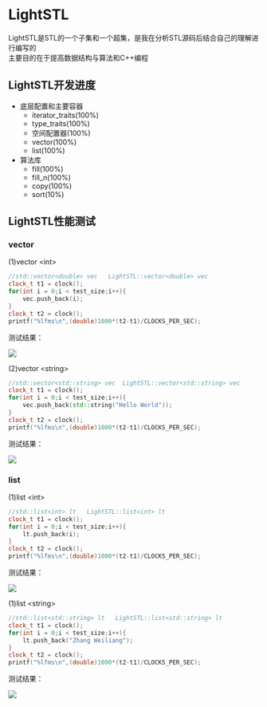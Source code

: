 # LightSTL
LightSTL是STL的一个子集和一个超集，是我在分析STL源码后结合自己的理解进行编写的  
主要目的在于提高数据结构与算法和C++编程

## LightSTL开发进度
* 底层配置和主要容器
    * iterator_traits(100%)
    * type_traits(100%)
    * 空间配置器(100%)
    * vector(100%)
    * list(100%)
* 算法库
    * fill(100%)
    * fill_n(100%)
    * copy(100%)
    * sort(10%) 

## LightSTL性能测试

### vector
(1)vector \<int\>
```cpp
//std::vector<double> vec   LightSTL::vector<double> vec 
clock_t t1 = clock();
for(int i = 0;i < test_size;i++){
    vec.push_back(i);
}
clock_t t2 = clock();
printf("%lfms\n",(double)1000*(t2-t1)/CLOCKS_PER_SEC);
```
测试结果：

![](https://github.com/gzwl/Image/blob/master/vectortest1.png)

(2)vector \<string\>
```cpp
//std::vector<std::string> vec  LightSTL::vector<std::string> vec
clock_t t1 = clock();
for(int i = 0;i < test_size;i++){
    vec.push_back(std::string("Hello World"));
}
clock_t t2 = clock();
printf("%lfms\n",(double)1000*(t2-t1)/CLOCKS_PER_SEC);
```
测试结果：

![](https://github.com/gzwl/Image/blob/master/vectortest2.png)


### list
(1)list \<int\>
```cpp
//std::list<int> lt   LightSTL::list<int> lt 
clock_t t1 = clock();
for(int i = 0;i < test_size;i++){
    lt.push_back(i);
}
clock_t t2 = clock();
printf("%lfms\n",(double)1000*(t2-t1)/CLOCKS_PER_SEC);
```
测试结果：

![](https://github.com/gzwl/Image/blob/master/ListTest1.png)

(1)list \<string\>
```cpp
//std::list<std::string> lt   LightSTL::list<std::string> lt 
clock_t t1 = clock();
for(int i = 0;i < test_size;i++){
    lt.push_back("Zhang Weiliang");
}
clock_t t2 = clock();
printf("%lfms\n",(double)1000*(t2-t1)/CLOCKS_PER_SEC);
```
测试结果：

![](https://github.com/gzwl/Image/blob/master/ListTest2.png)
